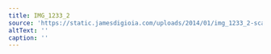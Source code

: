 ```yaml
---
title: IMG_1233_2
source: 'https://static.jamesdigioia.com/uploads/2014/01/img_1233_2-scaled.jpg'
altText: ''
caption: ''
---
```


